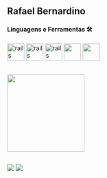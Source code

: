## Rafael Bernardino 

#### Linguagens e Ferramentas :hammer_and_wrench:
<img src = "https://cdn.jsdelivr.net/gh/devicons/devicon/icons/python/python-original.svg" alt="rails" width = "40" heigth = "40" style = "max-width:100%;"></img>
<img src = "https://cdn.jsdelivr.net/gh/devicons/devicon/icons/jupyter/jupyter-original-wordmark.svg" alt="rails" width = "40" heigth = "40" style = "max-width:100%;"></img>
<img src = "https://cdn.jsdelivr.net/gh/devicons/devicon/icons/vscode/vscode-original.svg" alt="rails" width = "40" heigth = "40" style = "max-width:100%;"></img>
<img src = "https://img.icons8.com/color/2x/microsoft-sql-server.png" width = "40" heigth = "40" style = "max-width:100%;"></img>
<img src = "https://cdn.jsdelivr.net/gh/devicons/devicon/icons/apache/apache-original.svg" width = "40" heigth = "40" style = "max-width:100%;"></img>

##

<div>
  <a href="https://github.com/rabernardino">
  <img height="180em" src="https://github-readme-stats.vercel.app/api?username=rabernardino&show_icons=true&theme=dark&include_all_commits=true&count_private=true"/>
</div>

##
  
<a href = "mailto:rabernardino@gmail.com"><img src="https://img.shields.io/badge/-Gmail-%23333?style=for-the-badge&logo=gmail&logoColor=white" target="_blank"></a>
<a href = "https://www.linkedin.com/in/rafaelalvesbernardino/" target="_blank">
<img src="https://img.shields.io/badge/-LinkedIn-%230077B5?style=for-the-badge&logo=linkedin&logoColor=white" target="_blank">
</a>

  
<!--
**Rabernardino/Rabernardino** is a ✨ _special_ ✨ repository because its `README.md` (this file) appears on your GitHub profile.
Here are some ideas to get you started:

- 🔭 I’m currently working on ...
- 🌱 I’m currently learning ...
- 👯 I’m looking to collaborate on ...
- 🤔 I’m looking for help with ...
- 💬 Ask me about ...
- 📫 How to reach me: ...
- 😄 Pronouns: ...
- ⚡ Fun fact: ...
-->
